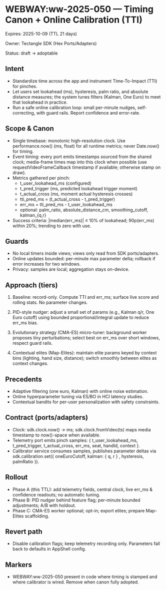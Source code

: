 # WEBWAY:ww-2025-050 — Timing Canon + Online Calibration (TTI)

Expires: 2025-10-09 (TTL 21 days)

Owner: Tectangle SDK (Hex Ports/Adapters)

Status: draft → adoptable

## Intent

- Standardize time across the app and instrument Time-To-Impact (TTI) for pinches.
- Let users set lookahead (ms), hysteresis, palm ratio, and absolute distance measures; the system tunes filters (Kalman, One Euro) to meet that lookahead in practice.
- Run a safe online calibration loop: small per-minute nudges, self-correcting, with guard rails. Report confidence and error-rate.

## Scope & Canon

- Single timebase: monotonic high-resolution clock. Use performance.now() (ms, float) for all runtime metrics; never Date.now() for timing.
- Event timing: every port emits timestamps sourced from the shared clock; media-frame times map into this clock when possible (use requestVideoFrameCallback timestamp if available; otherwise stamp on draw).
- Metrics gathered per pinch:
  - t_user_lookahead_ms (configured)
  - t_pred_trigger (ms, predicted lookahead trigger moment)
  - t_actual_cross (ms, moment actual hysteresis crosses)
  - tti_pred_ms = (t_actual_cross - t_pred_trigger)
  - err_ms = tti_pred_ms - t_user_lookahead_ms
  - optional: palm_ratio, absolute_distance_cm, smoothing_cutoff, kalman_{q,r}
- Success criteria: |median(err_ms)| ≤ 10% of lookahead; 90p(err_ms) within 20%; trending to zero with use.

## Guards

- No local timers inside views; views only read from SDK ports/adapters.
- Online updates bounded: per-minute max parameter delta; rollback if error increases for two windows.
- Privacy: samples are local; aggregation stays on-device.

## Approach (tiers)

1) Baseline: record-only. Compute TTI and err_ms; surface live score and rolling stats. No parameter changes.

2) PID-style nudger: adjust a small set of params (e.g., Kalman q/r, One Euro cutoff) using bounded proportional/integral update to reduce err_ms bias.

3) Evolutionary strategy (CMA-ES) micro-tuner: background worker proposes tiny perturbations; select best on err_ms over short windows, respect guard rails.

4) Contextual elites (Map-Elites): maintain elite params keyed by context bins (lighting, hand size, distance); switch smoothly between elites as context changes.

## Precedents

- Adaptive filtering (one euro, Kalman) with online noise estimation.
- Online hyperparameter tuning via ES/BO in HCI latency studies.
- Contextual bandits for per-user personalization with safety constraints.

## Contract (ports/adapters)

- Clock: sdk.clock.now() → ms; sdk.clock.fromVideo(ts) maps media timestamp to now()-space when available.
- Telemetry port emits pinch samples: { t_user_lookahead_ms, t_pred_trigger, t_actual_cross, err_ms, seat, handId, context }.
- Calibrator service consumes samples, publishes parameter deltas via sdk.calibration.set({ oneEuroCutoff, kalman: { q, r } , hysteresis, palmRatio }).

## Rollout

- Phase A (this TTL): add telemetry fields, central clock, live err_ms & confidence readouts; no automatic tuning.
- Phase B: PID nudger behind feature flag; per-minute bounded adjustments; A/B with holdout.
- Phase C: CMA-ES worker optional; opt-in; export elites; prepare Map-Elites scaffolding.

## Revert path

- Disable calibration flags; keep telemetry recording only. Parameters fall back to defaults in AppShell config.

## Markers

- WEBWAY:ww-2025-050 present in code where timing is stamped and where calibrator is wired. Remove when canon fully adopted.
